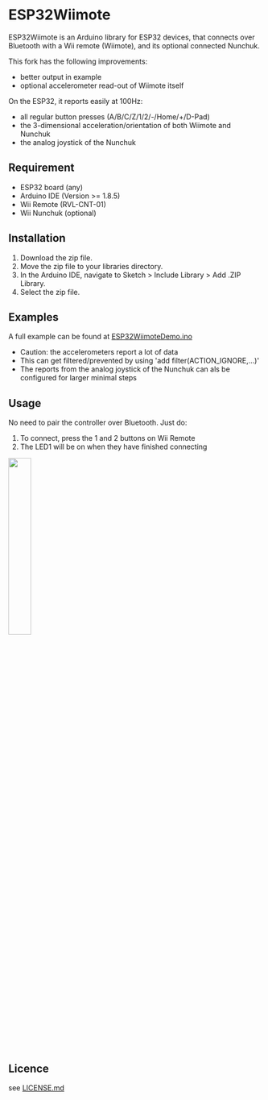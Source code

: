 # ESP32Wiimote

ESP32Wiimote is an Arduino library for ESP32 devices, that connects over Bluetooth with a Wii remote (Wiimote), and its optional connected Nunchuk.

This fork has the following improvements:
- better output in example
- optional accelerometer read-out of Wiimote itself

On the ESP32, it reports easily at 100Hz:
- all regular button presses (A/B/C/Z/1/2/-/Home/+/D-Pad)
- the 3-dimensional acceleration/orientation of both Wiimote and Nunchuk
- the analog joystick of the Nunchuk

## Requirement

- ESP32 board (any)
- Arduino IDE (Version >= 1.8.5)
- Wii Remote (RVL-CNT-01)
- Wii Nunchuk (optional)

## Installation
1. Download the zip file.
2. Move the zip file to your libraries directory.
3. In the Arduino IDE, navigate to Sketch > Include Library > Add .ZIP Library.
4. Select the zip file.

## Examples

A full example can be found at [ESP32WiimoteDemo.ino](./examples/ESP32WiimoteDemo/ESP32WiimoteDemo.ino)

- Caution: the accelerometers report a lot of data
- This can get filtered/prevented by using 'add filter(ACTION_IGNORE,...)'
- The reports from the analog joystick of the Nunchuk can als be configured for larger minimal steps

## Usage 
No need to pair the controller over Bluetooth. Just do:
1. To connect, press the 1 and 2 buttons on Wii Remote
2. The LED1 will be on when they have finished connecting  
<img width="30%" src="./remocon_led1_on.png" />  

## Licence

   see [LICENSE.md](./LICENSE.md) 
